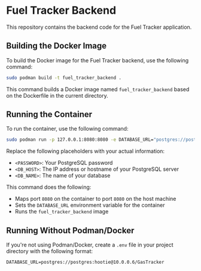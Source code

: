 # Fuel Tracker Backend

This repository contains the backend code for the Fuel Tracker application.

## Building the Docker Image

To build the Docker image for the Fuel Tracker backend, use the following command:

```bash
sudo podman build -t fuel_tracker_backend .
```

This command builds a Docker image named `fuel_tracker_backend` based on the Dockerfile in the current directory.

## Running the Container

To run the container, use the following command:

```bash
sudo podman run -p 127.0.0.1:8080:8080 -e DATABASE_URL="postgres://postgres:<PASSWORD>@<DB_HOST>/<DB_NAME>" fuel_tracker_backend
```

Replace the following placeholders with your actual information:

- `<PASSWORD>`: Your PostgreSQL password
- `<DB_HOST>`: The IP address or hostname of your PostgreSQL server
- `<DB_NAME>`: The name of your database

This command does the following:

- Maps port `8080` on the container to port `8080` on the host machine
- Sets the `DATABASE_URL` environment variable for the container
- Runs the `fuel_tracker_backend` image

## Running Without Podman/Docker

If you're not using Podman/Docker, create a `.env` file in your project directory with the following format:

```
DATABASE_URL=postgres://postgres:hootie@10.0.0.6/GasTracker
```